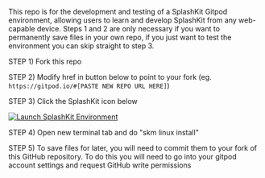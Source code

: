 <!-- 
THIS README IS FOR THE GIT REPO
If you've opened this in the gitpod IDE and can read this comment, you have probably already done these steps :)
You should test SplashKit with the exampleProgram, check out the README.md file in that directory for more details.
-->

This repo is for the development and testing of a SplashKit Gitpod environment, allowing users to learn and develop SplashKit from any web-capable device. Steps 1 and 2 are only necessary if you want to permanently save files in your own repo, if you just want to test the environment you can skip straight to step 3.

STEP 1) Fork this repo

STEP 2) Modify href in button below to point to your fork (eg. `https://gitpod.io/#[PASTE NEW REPO URL HERE]`)

STEP 3) Click the SplashKit icon below
      
<a href="https://gitpod.io/#https://github.com/lawrence0arabia/gitpod-test/" target="_blank" rel="noopener noreferrer">
  <img
    src="https://splashkit.io/images/favicon.ico"
    alt="Launch SplashKit Environment"
  />
</a>

STEP 4) Open new terminal tab and do "skm linux install" <!-- TODO: AUTOMATE THIS -->

STEP 5) To save files for later, you will need to commit them to your fork of this GitHub repository. To do this you will need to go into your gitpod account settings and request GitHub write permissions
